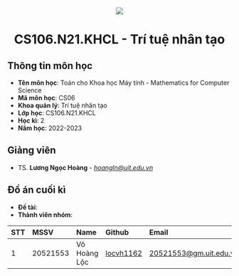 <!-- UIT Banner -->
<div align="center">
  <a href="https://www.uit.edu.vn/" title="Trường Đại học Công nghệ Thông tin" target="_blank">
    <img src="https://i.imgur.com/WmMnSRt.png">
  </a>
</div>

<h1 align="center">CS106.N21.KHCL - Trí tuệ nhân tạo</h1>

<a name="thongtinmonhoc"></a>
## Thông tin môn học
* **Tên môn học**: Toán cho Khoa học Máy tính - Mathematics for Computer Science
* **Mã môn học**: CS06
* **Khoa quản lý**: Trí tuệ nhân tạo
* **Lớp học**: CS106.N21.KHCL
* **Học kì**: 2
* **Năm học**: 2022-2023

<a name="giangvienhuongdan"></a>
## Giảng viên
* TS. **Lương Ngọc Hoàng** - *hoangln@uit.edu.vn*

<a name="doancuoiky"></a>
## Đồ án cuối kì

* **Đề tài**: 
* **Thành viên nhóm**:

| STT | MSSV     | Name           | Github                                    | Email                  |
|:----|:---------|:---------------|:------------------------------------------|:-----------------------|
| 1   | 20521553 | Võ Hoàng Lộc   | [locvh1162](https://github.com/locvh1162) | 20521553@gm.uit.edu.vn |
